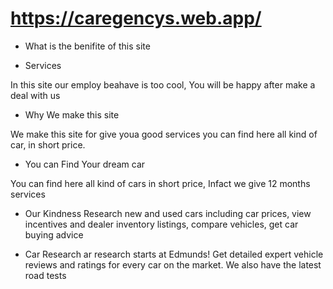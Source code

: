 # https://caregencys.web.app/



 * What is the benifite of this site


* Services

In this site our employ beahave is too cool, You will be happy after make a deal with us

* Why We make this site

We make this site for give youa good services you can find here all kind of car, in short price.

* You can Find Your dream car

You can find here all kind of cars in short price, Infact we give 12 months services

* Our Kindness
Research new and used cars including car prices, view incentives and dealer inventory listings, compare vehicles, get car buying advice 


* Car Research
ar research starts at Edmunds! Get detailed expert vehicle reviews and ratings for every car on the market. We also have the latest road tests